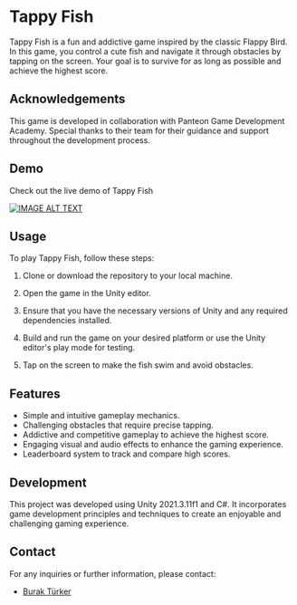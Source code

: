# Tappy Fish

Tappy Fish is a fun and addictive game inspired by the classic Flappy Bird. In this game, you control a cute fish and navigate it through obstacles by tapping on the screen. Your goal is to survive for as long as possible and achieve the highest score.

## Acknowledgements

This game is developed in collaboration with Panteon Game Development Academy. Special thanks to their team for their guidance and support throughout the development process.

## Demo

Check out the live demo of Tappy Fish 

[![IMAGE ALT TEXT](https://img.youtube.com/vi/omD5zsDHpHs/0.jpg)](https://www.youtube.com/watch?v=omD5zsDHpHs)

## Usage

To play Tappy Fish, follow these steps:

1. Clone or download the repository to your local machine.

2. Open the game in the Unity editor.

3. Ensure that you have the necessary versions of Unity and any required dependencies installed.

4. Build and run the game on your desired platform or use the Unity editor's play mode for testing.

5. Tap on the screen to make the fish swim and avoid obstacles.

## Features

- Simple and intuitive gameplay mechanics.
- Challenging obstacles that require precise tapping.
- Addictive and competitive gameplay to achieve the highest score.
- Engaging visual and audio effects to enhance the gaming experience.
- Leaderboard system to track and compare high scores.

## Development

This project was developed using Unity 2021.3.11f1 and C#. It incorporates game development principles and techniques to create an enjoyable and challenging gaming experience.

## Contact

For any inquiries or further information, please contact:

- [Burak Türker](mailto:turker.kburak@gmail.com)
